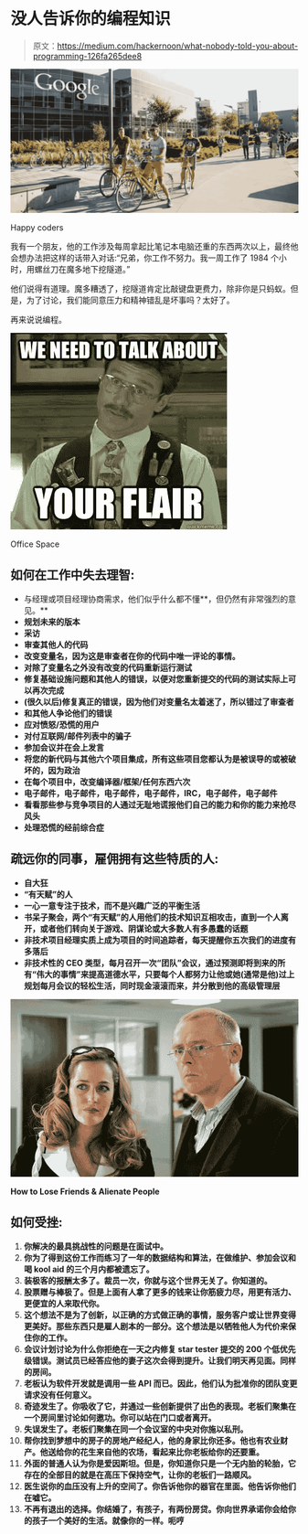 # 没人告诉你的编程知识

> 原文：<https://medium.com/hackernoon/what-nobody-told-you-about-programming-126fa265dee8>

![](img/68bc0d5ad9697fd6d3a32508adbd1458.png)

Happy coders

我有一个朋友，他的工作涉及每周拿起比笔记本电脑还重的东西两次以上，最终他会想办法把这样的话带入对话:“兄弟，你工作不努力。我一周工作了 1984 个小时，用螺丝刀在魔多地下挖隧道。”

他们说得有道理。魔多糟透了，挖隧道肯定比敲键盘更费力，除非你是只蚂蚁。但是，为了讨论，我们能同意压力和精神错乱是坏事吗？太好了。

再来说说编程。

![](img/12a92f9ae797d3f92855e6f86b29dfab.png)

Office Space

## 如何在工作中失去理智:

*   与经理或项目经理协商需求，他们似乎什么都不懂**，但仍然有非常强烈的意见。**
*   **规划未来的版本**
*   **采访**
*   **审查其他人的代码**
*   **改变变量名，因为这是审查者在你的代码中唯一评论的事情。**
*   **对除了变量名之外没有改变的代码重新运行测试**
*   **修复基础设施问题和其他人的错误，以便对您重新提交的代码的测试实际上可以再次完成**
*   **(很久以后)修复真正的错误，因为他们对变量名太着迷了，所以错过了审查者**
*   **和其他人争论他们的错误**
*   **应对愤怒/恐慌的用户**
*   **对付互联网/邮件列表中的骗子**
*   **参加会议并在会上发言**
*   **将您的新代码与其他六个项目集成，所有这些项目您都认为是被误导的或被破坏的，因为政治**
*   **在每个项目中，改变编译器/框架/任何东西六次**
*   **电子邮件，电子邮件，电子邮件，电子邮件，IRC，电子邮件，电子邮件**
*   **看看那些参与竞争项目的人通过无耻地谎报他们自己的能力和你的能力来抢尽风头**
*   **处理恐慌的经前综合症**

## ****疏远你的同事，雇佣拥有这些特质的人:****

*   **自大狂**
*   **“有天赋”的人**
*   **一心一意专注于技术，而不是兴趣广泛的平衡生活**
*   **书呆子聚会，两个“有天赋”的人用他们的技术知识互相攻击，直到一个人离开，或者他们转向关于游戏、阴谋论或大多数人有多愚蠢的话题**
*   **非技术项目经理实质上成为项目的时间追踪者，每天提醒你五次我们的进度有多落后**
*   **非技术性的 CEO 类型，每月召开一次“团队”会议，通过预测即将到来的所有“伟大的事情”来提高道德水平，只要每个人都努力让他或她(通常是他)过上规划每月会议的轻松生活，同时现金滚滚而来，并分散到他的高级管理层**

**![](img/fe15a12f0653dd9a25e9a0858544250a.png)**

**How to Lose Friends & Alienate People**

## ****如何受挫:****

1.  **你解决的最具挑战性的问题是在面试中。**
2.  **你为了得到这份工作而练习了一年的数据结构和算法，在做维护、参加会议和喝 kool aid 的三个月内都被遗忘了。**
3.  **装极客的报酬太多了。裁员一次，你就与这个世界无关了。你知道的。**
4.  **股票赠与棒极了。但是上面有人拿了更多的钱来让你筋疲力尽，用更有活力、更便宜的人来取代你。**
5.  **这个想法不是为了创新，以正确的方式做正确的事情，服务客户或让世界变得更美好。那些东西只是雇人剧本的一部分。这个想法是以牺牲他人为代价来保住你的工作。**
6.  **会议计划讨论为什么你拒绝在一天之内修复 star tester 提交的 200 个低优先级错误。测试员已经答应他的妻子这次会得到提升。让我们明天再见面。同样的房间。**
7.  **老板认为软件开发就是调用一些 API 而已。因此，他们认为批准你的团队变更请求没有任何意义。**
8.  **奇迹发生了。你吸收了它，并通过一些创新提供了出色的表现。老板们聚集在一个房间里讨论如何邀功。你可以站在门口或者离开。**
9.  **失误发生了。老板们聚集在同一个会议室的中央对你施以私刑。**
10.  **帮你找到梦想中的房子的房地产经纪人，他的身家比你还多。他也有农业财产。他送给你的花生来自他的农场，看起来比你老板给你的还要重。**
11.  **外面的普通人认为你是爱因斯坦。但是，你知道你只是一个无内胎的轮胎，它存在的全部目的就是在高压下保持空气，让你的老板们一路顺风。**
12.  **医生说你的血压没有上升的空间了。你告诉他你的器官在里面。他告诉你他们在嘘它。**
13.  **不再有退出的选择。你结婚了，有孩子，有两份房贷。你向世界承诺你会给你的孩子一个美好的生活。就像你的一样。呃哼**